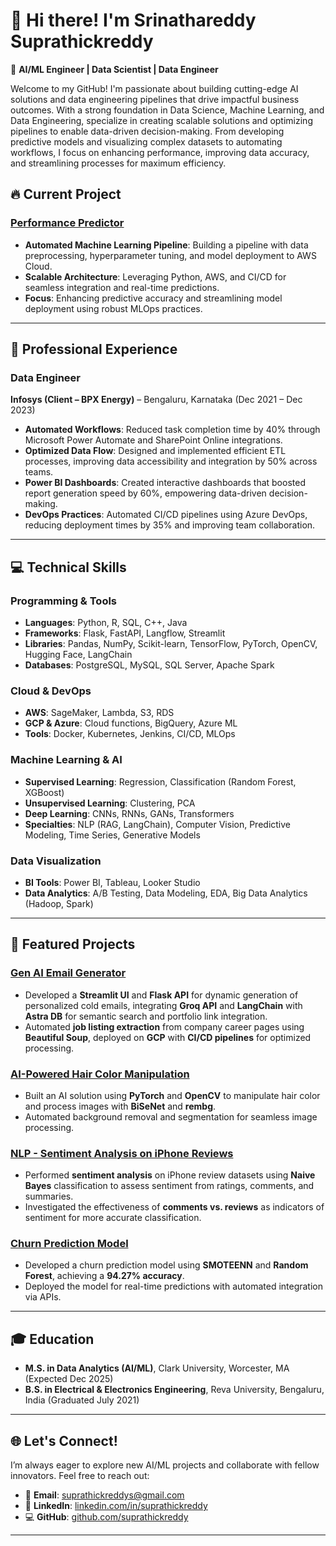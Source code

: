 # 👋 **Hi there! I'm Srinathareddy Suprathickreddy**  
🚀 **AI/ML Engineer | Data Scientist | Data Engineer**

Welcome to my GitHub! I'm passionate about building cutting-edge AI solutions and data engineering pipelines that drive impactful business outcomes. With a strong foundation in Data Science, Machine Learning, and Data Engineering,  specialize in creating scalable solutions and optimizing pipelines to enable data-driven decision-making. From developing predictive models and visualizing complex datasets to automating workflows, I focus on enhancing performance, improving data accuracy, and streamlining processes for maximum efficiency.

## 🔥 **Current Project**  
### [**Performance Predictor**](https://github.com/Srinathareddy/Performance-Predictor)  
- **Automated Machine Learning Pipeline**: Building a pipeline with data preprocessing, hyperparameter tuning, and model deployment to AWS Cloud.  
- **Scalable Architecture**: Leveraging Python, AWS, and CI/CD for seamless integration and real-time predictions.  
- **Focus**: Enhancing predictive accuracy and streamlining model deployment using robust MLOps practices.

---

## 💼 **Professional Experience**  
### **Data Engineer**  
**Infosys (Client – BPX Energy)** – Bengaluru, Karnataka (Dec 2021 – Dec 2023)  
- **Automated Workflows**: Reduced task completion time by 40% through Microsoft Power Automate and SharePoint Online integrations.  
- **Optimized Data Flow**: Designed and implemented efficient ETL processes, improving data accessibility and integration by 50% across teams.  
- **Power BI Dashboards**: Created interactive dashboards that boosted report generation speed by 60%, empowering data-driven decision-making.  
- **DevOps Practices**: Automated CI/CD pipelines using Azure DevOps, reducing deployment times by 35% and improving team collaboration.

---

## 💻 **Technical Skills**  
### **Programming & Tools**  
- **Languages**: Python, R, SQL, C++, Java  
- **Frameworks**: Flask, FastAPI, Langflow, Streamlit  
- **Libraries**: Pandas, NumPy, Scikit-learn, TensorFlow, PyTorch, OpenCV, Hugging Face, LangChain  
- **Databases**: PostgreSQL, MySQL, SQL Server, Apache Spark  

### **Cloud & DevOps**  
- **AWS**: SageMaker, Lambda, S3, RDS  
- **GCP & Azure**: Cloud functions, BigQuery, Azure ML  
- **Tools**: Docker, Kubernetes, Jenkins, CI/CD, MLOps  

### **Machine Learning & AI**  
- **Supervised Learning**: Regression, Classification (Random Forest, XGBoost)  
- **Unsupervised Learning**: Clustering, PCA  
- **Deep Learning**: CNNs, RNNs, GANs, Transformers  
- **Specialties**: NLP (RAG, LangChain), Computer Vision, Predictive Modeling, Time Series, Generative Models

### **Data Visualization**  
- **BI Tools**: Power BI, Tableau, Looker Studio  
- **Data Analytics**: A/B Testing, Data Modeling, EDA, Big Data Analytics (Hadoop, Spark)

---

## 🌟 **Featured Projects**  
### [**Gen AI Email Generator**](https://github.com/Srinathareddy/Gen-AI-Email-Generator)  
- Developed a **Streamlit UI** and **Flask API** for dynamic generation of personalized cold emails, integrating **Groq API** and **LangChain** with **Astra DB** for semantic search and portfolio link integration.  
- Automated **job listing extraction** from company career pages using **Beautiful Soup**, deployed on **GCP** with **CI/CD pipelines** for optimized processing.

### [**AI-Powered Hair Color Manipulation**](https://github.com/suprathickreddy/AI-Hair-Color-Manipulation)  
- Built an AI solution using **PyTorch** and **OpenCV** to manipulate hair color and process images with **BiSeNet** and **rembg**.  
- Automated background removal and segmentation for seamless image processing.
  
### [**NLP - Sentiment Analysis on iPhone Reviews**](https://github.com/Srinathareddy/NLP-Sentiment-Analysis-iPhone)  
- Performed **sentiment analysis** on iPhone review datasets using **Naive Bayes** classification to assess sentiment from ratings, comments, and summaries.  
- Investigated the effectiveness of **comments vs. reviews** as indicators of sentiment for more accurate classification.
  
### [**Churn Prediction Model**](https://github.com/suprathickreddy/Churn-Prediction)  
- Developed a churn prediction model using **SMOTEENN** and **Random Forest**, achieving a **94.27% accuracy**.  
- Deployed the model for real-time predictions with automated integration via APIs.

---

## 🎓 **Education**  
- **M.S. in Data Analytics (AI/ML)**, Clark University, Worcester, MA (Expected Dec 2025)  
- **B.S. in Electrical & Electronics Engineering**, Reva University, Bengaluru, India (Graduated July 2021)  

---

## 🌐 **Let's Connect!**  
I’m always eager to explore new AI/ML projects and collaborate with fellow innovators. Feel free to reach out:  
- 📧 **Email**: suprathickreddys@gmail.com  
- 💼 **LinkedIn**: [linkedin.com/in/suprathickreddy](https://www.linkedin.com/in/suprathickreddy)  
- 💻 **GitHub**: [github.com/suprathickreddy](https://github.com/suprathickreddy)  

---
